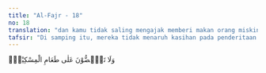 ```yaml
---
title: "Al-Fajr - 18"
no: 18
translation: "dan kamu tidak saling mengajak memberi makan orang miskin,"
tafsir: "Di samping itu, mereka tidak menaruh kasihan pada penderitaan orang miskin. Jangankan untuk melepaskan mereka dari kemiskinan, membantu mencukupkan kebutuhan pokok mereka saja mereka tidak ada perhatian."
---
```


وَلَا تَحٰۤضُّوْنَ عَلٰى طَعَامِ الْمِسْكِيْنِۙ
